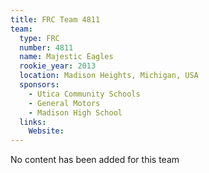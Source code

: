 ```yaml
---
title: FRC Team 4811
team:
  type: FRC
  number: 4811
  name: Majestic Eagles
  rookie_year: 2013
  location: Madison Heights, Michigan, USA
  sponsors:
    - Utica Community Schools
    - General Motors
    - Madison High School
  links:
    Website: 
---
```

No content has been added for this team